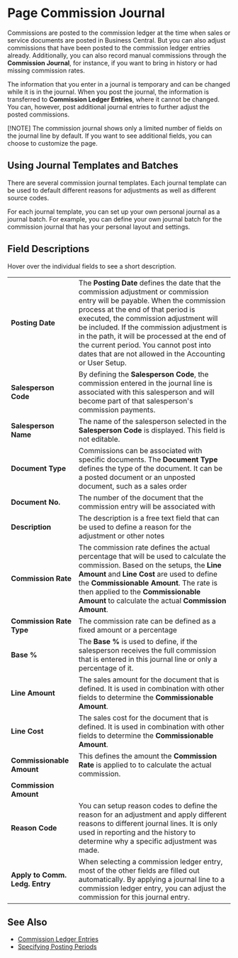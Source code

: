 # Page Commission Journal

Commissions are posted to the commission ledger at the time when sales or service documents are posted in Business Central. But you can also adjust commissions that have been posted to the commission ledger entries already. Additionally, you can also record manual commissions through the **Commission Journal**, for instance, if you want to bring in history or had missing commission rates.

The information that you enter in a journal is temporary and can be changed while it is in the journal. When you post the journal, the information is transferred to **Commission Ledger Entries**, where it cannot be changed. You can, however, post additional journal entries to further adjust the posted commissions.

[!NOTE]
The commission journal shows only a limited number of fields on the journal line by default. If you want to see additional fields, you can choose to customize the page.

## Using Journal Templates and Batches

There are several commission journal templates. Each journal template can be used to default different reasons for adjustments as well as different source codes.

For each journal template, you can set up your own personal journal as a journal batch. For example, you can define your own journal batch for the commission journal that has your personal layout and settings.

## Field Descriptions

Hover over the individual fields to see a short description.

|                                |                                                                                                                         |
|--------------------------------|-------------------------------------------------------------------------------------------------------------------------|
| **Posting Date**               | The **Posting Date** defines the date that the commission adjustment or commission entry will be payable. When the commission process at the end of that period is executed, the commission adjustment will be included. If the commission adjustment is in the path, it will be processed at the end of the current period. You cannot post into dates that are not allowed in the Accounting or User Setup. |
| **Salesperson Code**           | By defining the **Salesperson Code**, the commission entered in the journal line is associated with this salesperson and will become part of that salesperson's commission payments. |
| **Salesperson Name**           | The name of the salesperson selected in the **Salesperson Code** is displayed. This field is not editable.              |
| **Document Type**              | Commissions can be associated with specific documents. The **Document Type** defines the type of the document. It can be a posted document or an unposted document, such as a sales order |
| **Document No.**               | The number of the document that the commission entry will be associated with                                            |
| **Description**                | The description is a free text field that can be used to define a reason for the adjustment or other notes              |
| **Commission Rate**            | The commission rate defines the actual percentage that will be used to calculate the commission. Based on the setups,  the **Line Amount** and **Line Cost** are used to define the **Commissionable Amount**. The rate is then applied to the **Commissionable Amount** to calculate the actual **Commission Amount**. |
| **Commission Rate Type**       | The commission rate can be defined as a fixed amount or a percentage                                                    |
| **Base %**                     | The **Base %** is used to define, if the salesperson receives the full commission that is entered in this journal line or only a percentage of it. |
| **Line Amount**                | The sales amount for the document that is defined. It is used in combination with other fields to determine the **Commissionable Amount**. |
| **Line Cost**                  | The sales cost for the document that is defined. It is used in combination with other fields to determine the **Commissionable Amount**. |
| **Commissionable Amount**      | This defines the amount the **Commission Rate** is applied to to calculate the actual commission.                       |
| **Commission Amount**          |
| **Reason Code**                | You can setup reason codes to define the reason for an adjustment and apply different reasons to different journal lines. It is only used in reporting and the history to determine why a specific adjustment was made. |
| **Apply to Comm. Ledg. Entry** | When selecting a commission ledger entry, most of the other fields are filled out automatically. By applying a journal line to a commission ledger entry, you can adjust the commission for this journal entry. |

## See Also

- [Commission Ledger Entries](page-commission-ledger-entries.md)
- [Specifying Posting Periods](https://docs.microsoft.com/en-us/dynamics365/business-central/finance-how-specify-posting-periods)
